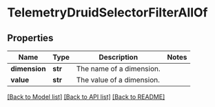 # TelemetryDruidSelectorFilterAllOf

## Properties
Name | Type | Description | Notes
------------ | ------------- | ------------- | -------------
**dimension** | **str** | The name of a dimension. | 
**value** | **str** | The value of a dimension. | 

[[Back to Model list]](../README.md#documentation-for-models) [[Back to API list]](../README.md#documentation-for-api-endpoints) [[Back to README]](../README.md)


